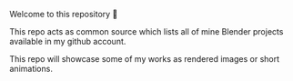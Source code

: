 Welcome to this repository 👋

This repo acts as common source which lists all of mine Blender projects available in my github account.

This repo will showcase some of my works as rendered images or short animations.

